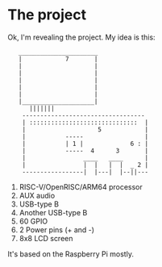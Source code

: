 # The project
Ok, I'm  revealing the project. My idea is this:
``` 
   ______________________
   |            7       |
   |                    |
   |                    |
   |                    |
   |                    |
   |                    |
   |____________________|
      |||||||
    ----------------------------------
    | ::::::::::::::::::::::::::::::  |
    |                    5            |
    |           -----                 |
    |           | 1 |             6 : |
    |           -----  4      3       |
    |                ____   ____      |
    |                |  |   |  |  _ 2 |
    -----------------|  |---|  |--||---
```
1. RISC-V/OpenRISC/ARM64 processor
2. AUX audio
3. USB-type B
4. Another USB-type B
5. 60 GPIO
6. 2 Power pins (+ and -)
7. 8x8 LCD screen

It's based on the Raspberry Pi mostly.
